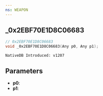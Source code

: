 ```yaml
---
ns: WEAPON
---
```

## _0x2EBF70E1D8C06683

```c
// 0x2EBF70E1D8C06683
void _0x2EBF70E1D8C06683(Any p0, Any p1);
```

```
NativeDB Introduced: v1207
```

## Parameters
* **p0**:
* **p1**:

